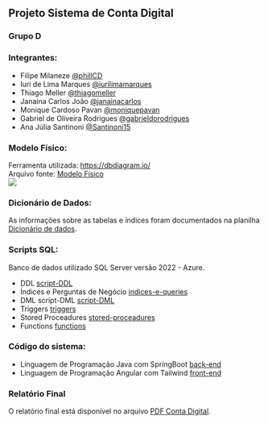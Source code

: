 ## Projeto Sistema de Conta Digital

### Grupo D

### Integrantes:
- Filipe Milaneze [@phillCD](https://github.com/phillCD)
- Iuri de Lima Marques [@iurilimamarques](https://github.com/iurilimamarques)
- Thiago Meller [@thiagomeller](https://github.com/thiagomeller)
- Janaina Carlos João [@janainacarlos](https://github.com/janainacarlos)
- Monique Cardoso Pavan [@moniquepavan](https://github.com/moniquepavan)
- Gabriel de Oliveira Rodrigues [@gabrieldorodrigues](https://github.com/gabrieldorodrigues)
- Ana Júlia Santinoni [@Santinoni15](https://github.com/Santinoni15)

### Modelo Físico:
Ferramenta utilizada: https://dbdiagram.io/<br>
Arquivo fonte: [Modelo Físico](https://dbdiagram.io/d/Copy-of-Copy-of-C7BankProject-655d41863be149578777da7a)<br>
<img src="https://github.com/thiagomeller/projeto_final_bd2_conta_digital/assets/42391994/a53ffe0d-3061-4efa-a80f-efb8c925a87d" />

### Dicionário de Dados:
As informações sobre as tabelas e índices foram documentados na planilha [Dicionário de dados](https://docs.google.com/spreadsheets/d/1jE8zE5gjPB6n3X6Wvn8nbhCWUKokrW3Oqiy8snYbJhU/edit?usp=sharing).

### Scripts SQL:
Banco de dados utilizado SQL Server versão 2022 - Azure.<br>

- DDL [script-DDL](https://github.com/thiagomeller/projeto_final_bd2_conta_digital/blob/main/scripts-banco/script-DDL.sql)
- Índices e Perguntas de Negócio [indices-e-queries](https://github.com/thiagomeller/projeto_final_bd2_conta_digital/blob/main/QueriesAndIndices.md)
- DML script-DML [script-DML](https://github.com/thiagomeller/projeto_final_bd2_conta_digital/blob/main/scripts-banco/script-DML.sql)
- Triggers [triggers](https://github.com/thiagomeller/projeto_final_bd2_conta_digital/blob/main/scripts-banco/triggers.sql)
- Stored Proceadures [stored-proceadures](https://github.com/thiagomeller/projeto_final_bd2_conta_digital/blob/main/scripts-banco/procedures.sql)
- Functions [functions](https://github.com/thiagomeller/projeto_final_bd2_conta_digital/blob/main/scripts-banco/functions.sql)


### Código do sistema:
- Linguagem de Programação Java com SpringBoot [back-end](https://github.com/thiagomeller/projeto_final_bd2_conta_digital/tree/main/api-conta-digital)
- Linguagem de Programação Angular com Tailwind [front-end](https://github.com/thiagomeller/projeto_final_bd2_conta_digital/tree/main/digitaBank)

### Relatório Final
O relatório final está disponível no arquivo [PDF Conta Digital](https://docs.google.com/document/d/1fqPJ_jK8oAi5Old4UvQNoTG6srlBxPFVQA4wORVLhqI/edit).
